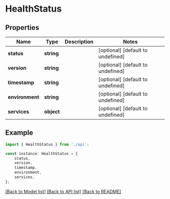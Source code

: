 # HealthStatus


## Properties

Name | Type | Description | Notes
------------ | ------------- | ------------- | -------------
**status** | **string** |  | [optional] [default to undefined]
**version** | **string** |  | [optional] [default to undefined]
**timestamp** | **string** |  | [optional] [default to undefined]
**environment** | **string** |  | [optional] [default to undefined]
**services** | **object** |  | [optional] [default to undefined]

## Example

```typescript
import { HealthStatus } from './api';

const instance: HealthStatus = {
    status,
    version,
    timestamp,
    environment,
    services,
};
```

[[Back to Model list]](../README.md#documentation-for-models) [[Back to API list]](../README.md#documentation-for-api-endpoints) [[Back to README]](../README.md)
